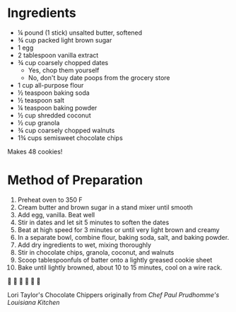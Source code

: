 # Ingredients
- ¼ pound (1 stick) unsalted butter, softened
- ¾ cup packed light brown sugar
- 1 egg
- 2 tablespoon vanilla extract
- ¾ cup coarsely chopped dates
  - Yes, chop them yourself
  - No, don't buy date poops from the grocery store
- 1 cup all-purpose flour
- ½ teaspoon baking soda
- ½ teaspoon salt
- ¼ teaspoon baking powder
- ½ cup shredded coconut
- ½ cup granola
- ¾ cup coarsely chopped walnuts
- 1¾ cups semisweet chocolate chips

Makes 48 cookies!

# Method of Preparation
1. Preheat oven to 350 F
2. Cream butter and brown sugar in a stand mixer until smooth
3. Add egg, vanilla. Beat well
4. Stir in dates and let sit 5 minutes to soften the dates
5. Beat at high speed for 3 minutes or until very light brown and creamy
6. In a separate bowl, combine flour, baking soda, salt, and baking powder.
7. Add dry ingredients to wet, mixing thoroughly
8. Stir in chocolate chips, granola, coconut, and walnuts
9. Scoop tablespoonfuls of batter onto a lightly greased cookie sheet
10. Bake until lightly browned, about 10 to 15 minutes, cool on a wire rack.

:tada: :cookie: :tada: :cookie: :tada: :cookie:

Lori Taylor's Chocolate Chippers originally from _Chef Paul Prudhomme's Louisiana Kitchen_

